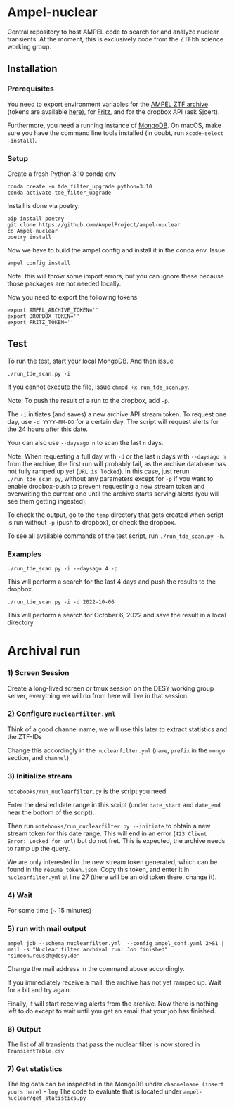 # Ampel-nuclear
Central repository to host AMPEL code to search for and analyze nuclear transients. At the moment, this is exclusively code from the ZTFbh science working group.

## Installation
### Prerequisites
You need to export environment variables for the [AMPEL ZTF archive](https://ampelproject.github.io/astronomy/ztf/index) (tokens are available [here](https://ampel.zeuthen.desy.de/live/dashboard/tokens)), for [Fritz](https://fritz.science/), and for the dropbox API (ask Sjoert). 

Furthermore, you need a running instance of [MongoDB](https://www.mongodb.com/docs/manual/installation/). On macOS, make sure you have the command line tools installed (in doubt, run `xcode-select –install`).

### Setup
Create a fresh Python 3.10 conda env
```
conda create -n tde_filter_upgrade python=3.10
conda activate tde_filter_upgrade
```
Install is done via poetry:
```
pip install poetry 
git clone https://github.com/AmpelProject/ampel-nuclear
cd Ampel-nuclear
poetry install
```
Now we have to build the ampel config and install it in the conda env. Issue
```
ampel config install
```
Note: this will throw some import errors, but you can ignore these because those packages are not needed locally. 

Now you need to export the following tokens
```
export AMPEL_ARCHIVE_TOKEN='' 
export DROPBOX_TOKEN=''
export FRITZ_TOKEN=''
```

## Test
To run the test, start your local MongoDB. And then issue

```
./run_tde_scan.py -i
```

If you cannot execute the file, issue `chmod +x run_tde_scan.py`.

Note: To push the result of a run to the dropbox, add `-p`.

The `-i` initiates (and saves) a new archive API stream token. To request one day, use `-d YYYY-MM-DD` for a certain day. The script will request alerts for the 24 hours after this date.

Your can also use `--daysago n` to scan the last `n` days. 

Note: When requesting a full day with `-d` or the last `n` days with `--daysago n` from the archive, the first run will probably fail, as the archive database has not fully ramped up yet (`URL is locked`). In this case, just rerun `./run_tde_scan.py`, without any parameters except for `-p` if you want to enable dropbox-push to prevent requesting a new stream token and overwriting the current one until the archive starts serving alerts (you will see them getting ingested).

To check the output, go to the `temp` directory that gets created when script is run without `-p` (push to dropbox), or check the dropbox.

To see all available commands of the test script, run `./run_tde_scan.py -h`.

### Examples
```
./run_tde_scan.py -i --daysago 4 -p

```

This will perform a search for the last 4 days and push the results to the dropbox.
```
./run_tde_scan.py -i -d 2022-10-06

```
This will perform a search for October 6, 2022 and save the result in a local directory.

# Archival run

### 1) Screen Session
Create a long-lived screen or tmux session on the DESY working group server, everything we will do from here will live in that session.

### 2) Configure `nuclearfilter.yml`
Think of a good channel name, we will use this later to extract statistics and the ZTF-IDs

Change this accordingly in the `nuclearfilter.yml` (`name`, `prefix` in the `mongo` section, and `channel`)

### 3) Initialize stream
`notebooks/run_nuclearfilter.py` is the script you need.

Enter the desired date range in this script (under `date_start` and `date_end` near the bottom of the script).

Then run `notebooks/run_nuclearfilter.py --initiate` to obtain a new stream token for this date range. This will end in an error (`423 Client Error: Locked for url`) but do not fret. This is expected, the archive needs to ramp up the query. 

We are only interested in the new stream token generated, which can be found in the `resume_token.json`. Copy this token, and enter it in `nuclearfilter.yml` at line 27 (there will be an old token there, change it).

### 4) Wait
For some time (~ 15 minutes)

### 5) run with mail output
```
ampel job --schema nuclearfilter.yml  --config ampel_conf.yaml 2>&1 | mail -s "Nuclear filter archival run: Job finished" "simeon.reusch@desy.de"
```
Change the mail address in the command above accordingly.

If you immediately receive a mail, the archive has not yet ramped up. Wait for a bit and try again.

Finally, it will start receiving alerts from the archive. Now there is nothing left to do except to wait until you get an email that your job has finished.

### 6) Output
The list of all transients that pass the nuclear filter is now stored in `TransientTable.csv`

### 7)  Get statistics
The log data can be inspected in the MongoDB under `channelname (insert yours here)` - `log`
The code to evaluate that is located under `ampel-nuclear/get_statistics.py`
